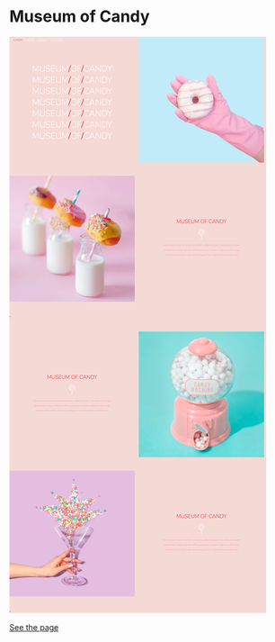 # Museum of Candy

![screenshot](imgs/museumofcandy.png)


<a href="https://codepen.io/ling1021/pen/gOPNEVq">See the page</a>


